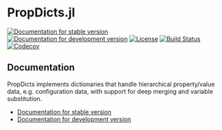 # PropDicts.jl

[![Documentation for stable version](https://img.shields.io/badge/docs-stable-blue.svg)](https://oschulz.github.io/PropDicts.jl/stable)
[![Documentation for development version](https://img.shields.io/badge/docs-dev-blue.svg)](https://oschulz.github.io/PropDicts.jl/dev)
[![License](http://img.shields.io/badge/license-MIT-brightgreen.svg?style=flat)](LICENSE.md)
[![Build Status](https://github.com/oschulz/PropDicts.jl/workflows/CI/badge.svg?branch=main)](https://github.com/oschulz/PropDicts.jl/actions?query=workflow%3ACI)
[![Codecov](https://codecov.io/gh/oschulz/PropDicts.jl/branch/main/graph/badge.svg)](https://codecov.io/gh/oschulz/PropDicts.jl)


## Documentation

PropDicts implements dictionaries that handle hierarchical property/value
data, e.g. configuration data, with support for deep merging and
variable substitution.

* [Documentation for stable version](https://oschulz.github.io/PropDicts.jl/stable)
* [Documentation for development version](https://oschulz.github.io/PropDicts.jl/dev)
